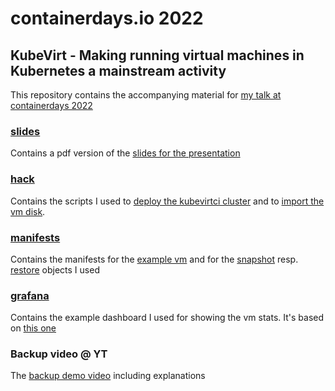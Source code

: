 # containerdays.io 2022

## KubeVirt - Making running virtual machines in Kubernetes a mainstream activity

This repository contains the accompanying material for [my talk at containerdays 2022](https://www.containerdays.io/agenda/conferenceday2/#kubevirt-making-running-virtual-machines-in-a-kubernetes-cluster-a-mainstream-activity)

### [slides](./slides/)

Contains a pdf version of the [slides for the presentation](./slides/containerdays.io%20-%20KubeVirt%20-%20making%20running%20virtual%20machines%20in%20a%20kubernetes%20cluster%20a%20mainstream%20activity.pdf)

### [hack](./hack/)

Contains the scripts I used to [deploy the kubevirtci cluster](./hack/deploy-kubevirt-on-kubevirtci.sh) and to [import the vm disk](./hack/import-vm-image.sh).

### [manifests](./manifests/)

Contains the manifests for the [example vm](./manifests/windows-xp-vm.yaml) and for the [snapshot](./manifests/snapshot.yaml) resp. [restore](./manifests/restore-snapshot.yaml) objects I used

### [grafana](./grafana/)

Contains the example dashboard I used for showing the vm stats. It's based on [this one](https://grafana.com/grafana/dashboards/11748-kubevirt/)

### Backup video @ YT

The [backup demo video](https://youtu.be/5frqhRJXFIM) including explanations
